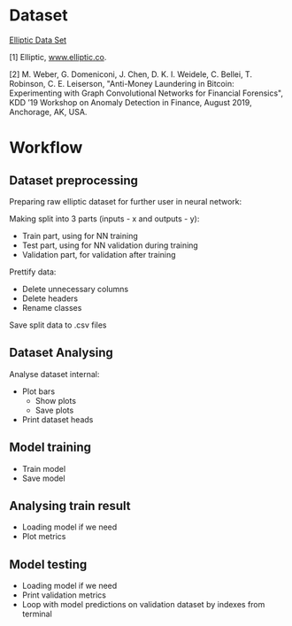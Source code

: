 # Dataset

[Elliptic Data Set](https://www.kaggle.com/datasets/ellipticco/elliptic-data-set)

[1] Elliptic, www.elliptic.co.

[2] M. Weber, G. Domeniconi, J. Chen, D. K. I. Weidele, C. Bellei, T. Robinson, C. E. Leiserson, "Anti-Money Laundering
in Bitcoin: Experimenting with Graph Convolutional Networks for Financial Forensics", KDD ’19 Workshop on Anomaly
Detection in Finance, August 2019, Anchorage, AK, USA.

# Workflow

## Dataset preprocessing

Preparing raw elliptic dataset for further user in neural network:

Making split into 3 parts (inputs - x and outputs - y):

- Train part, using for NN training
- Test part, using for NN validation during training
- Validation part, for validation after training

Prettify data:

- Delete unnecessary columns
- Delete headers
- Rename classes

Save split data to .csv files

## Dataset Analysing

Analyse dataset internal:

- Plot bars
  - Show plots
  - Save plots
- Print dataset heads

## Model training

- Train model
- Save model

## Analysing train result

- Loading model if we need
- Plot metrics

## Model testing

- Loading model if we need
- Print validation metrics
- Loop with model predictions on validation dataset by indexes from terminal
